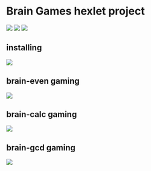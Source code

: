 # Brain Games hexlet project
<a href="https://codeclimate.com/github/valeriySeregin/project-lvl1-s344/maintainability"><img src="https://api.codeclimate.com/v1/badges/02d5875d6169d702253a/maintainability" /></a>
<a href="https://codeclimate.com/github/valeriySeregin/project-lvl1-s344/test_coverage"><img src="https://api.codeclimate.com/v1/badges/02d5875d6169d702253a/test_coverage" /></a>
<a href="https://travis-ci.org/valeriySeregin/project-lvl1-s344"><img src="https://travis-ci.org/valeriySeregin/project-lvl1-s344.svg?branch=master"></a>

## installing
<a href="https://asciinema.org/a/5WJW1xBxP23FhNoEVWohHIYI2" target="_blank"><img src="https://asciinema.org/a/5WJW1xBxP23FhNoEVWohHIYI2.png" /></a>

## brain-even gaming
<a href="https://asciinema.org/a/C2PfGOPHOLL10egV2qMM5o73M" target="_blank"><img src="https://asciinema.org/a/C2PfGOPHOLL10egV2qMM5o73M.png" /></a>

## brain-calc gaming
<a href="https://asciinema.org/a/RXiDnIGSoLvT2MnHrFg3WbBdM" target="_blank"><img src="https://asciinema.org/a/RXiDnIGSoLvT2MnHrFg3WbBdM.png" /></a>

## brain-gcd gaming
<a href="https://asciinema.org/a/jghYjjHRxgPC2stFc1dTfWY0x" target="_blank"><img src="https://asciinema.org/a/jghYjjHRxgPC2stFc1dTfWY0x.png" /></a>